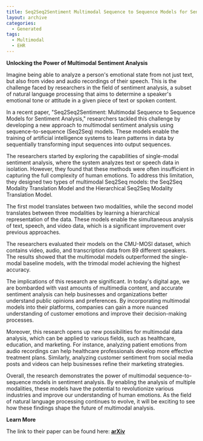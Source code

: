 ```yaml
---
title: Seq2Seq2Sentiment Multimodal Sequence to Sequence Models for Sentiment Analysis
layout: archive
categories:
  - Generated
tags:
  - Multimodal
  - EHR
---
```


**Unlocking the Power of Multimodal Sentiment Analysis**

Imagine being able to analyze a person's emotional state from not just text, but also from video and audio recordings of their speech. This is the challenge faced by researchers in the field of sentiment analysis, a subset of natural language processing that aims to determine a speaker's emotional tone or attitude in a given piece of text or spoken content.

In a recent paper, "Seq2Seq2Sentiment: Multimodal Sequence to Sequence Models for Sentiment Analysis," researchers tackled this challenge by developing a new approach to multimodal sentiment analysis using sequence-to-sequence (Seq2Seq) models. These models enable the training of artificial intelligence systems to learn patterns in data by sequentially transforming input sequences into output sequences.

The researchers started by exploring the capabilities of single-modal sentiment analysis, where the system analyzes text or speech data in isolation. However, they found that these methods were often insufficient in capturing the full complexity of human emotions. To address this limitation, they designed two types of multimodal Seq2Seq models: the Seq2Seq Modality Translation Model and the Hierarchical Seq2Seq Modality Translation Model.

The first model translates between two modalities, while the second model translates between three modalities by learning a hierarchical representation of the data. These models enable the simultaneous analysis of text, speech, and video data, which is a significant improvement over previous approaches.

The researchers evaluated their models on the CMU-MOSI dataset, which contains video, audio, and transcription data from 89 different speakers. The results showed that the multimodal models outperformed the single-modal baseline models, with the trimodal model achieving the highest accuracy.

The implications of this research are significant. In today's digital age, we are bombarded with vast amounts of multimedia content, and accurate sentiment analysis can help businesses and organizations better understand public opinions and preferences. By incorporating multimodal models into their platforms, companies can gain a more nuanced understanding of customer emotions and improve their decision-making processes.

Moreover, this research opens up new possibilities for multimodal data analysis, which can be applied to various fields, such as healthcare, education, and marketing. For instance, analyzing patient emotions from audio recordings can help healthcare professionals develop more effective treatment plans. Similarly, analyzing customer sentiment from social media posts and videos can help businesses refine their marketing strategies.

Overall, the research demonstrates the power of multimodal sequence-to-sequence models in sentiment analysis. By enabling the analysis of multiple modalities, these models have the potential to revolutionize various industries and improve our understanding of human emotions. As the field of natural language processing continues to evolve, it will be exciting to see how these findings shape the future of multimodal analysis.

**Learn More**

The link to their paper can be found here: [**arXiv**](http://arxiv.org/pdf/1807.03915v2.pdf)